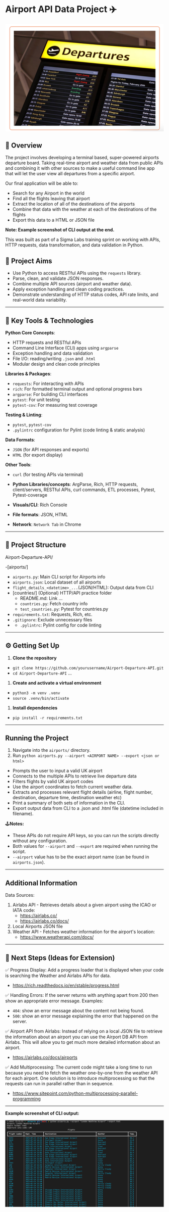 # Airport API Data Project ✈️

![alt text](image.png)

## 🧾 Overview

The project involves developing a terminal based, super-powered airports departure board. Taking real-time airport and weather data from public APIs and combining it with other sources to make a useful command line app that will let the user view all departures from a specific airport. 

Our final application will be able to:
- Search for any Airport in the world
- Find all the flights leaving that airport
- Extract the location of all of the destinations of the airports
- Combine that data with the weather at each of the destinations of the flights
- Export this data to a HTML or JSON file

**Note: Example screenshot of CLI output at the end.**
 
This was built as part of a Sigma Labs training sprint on working with APIs, HTTP requests, data transformation, and data validation in Python.

## 🎯 Project Aims

- Use Python to access RESTful APIs using the `requests` library.
- Parse, clean, and validate JSON responses.
- Combine multiple API sources (airport and weather data).
- Apply exception handling and clean coding practices.
- Demonstrate understanding of HTTP status codes, API rate limits, and real-world data variability.

---

## 🔧 Key Tools & Technologies
**Python Core Concepts**:
- HTTP requests and RESTful APIs
- Command Line Interface (CLI) apps using `argparse`
- Exception handling and data validation
- File I/O: reading/writing `.json` and `.html`
- Modular design and clean code principles

**Libraries & Packages**:
- `requests`: For interacting with APIs
- `rich`: For formatted terminal output and optional progress bars
- `argparse`: For building CLI interfaces
- `pytest`: For unit testing
- `pytest-cov`: For measuring test coverage

**Testing & Linting**:
- `pytest`, `pytest-cov`
- `.pylintrc` configuration for Pylint (code linting & static analysis)

**Data Formats**:
- `JSON` (for API responses and exports)
- `HTML` (for export display)

**Other Tools**:
- `curl` (for testing APIs via terminal)



- **Python Libraries/concepts**: ArgParse, Rich, HTTP requests, client/servers, RESTful APIs, curl commands, ETL processes, Pytest, Pytest-coverage
- **Visuals/CLI**: Rich Console 
- **File formats**: JSON, HTML
- **Network**: `Network Tab` in Chrome

---

## 📁 Project Structure

Airport-Departure-API/

-[airports/]
   - `airports.py`: Main CLI script for Airports info
   - `airports.json`: Local dataset of all airports
   - `flight_details_<datetime>_...`(JSON/HTML): Output data from CLI
- [countries/] (Optional) HTTP/API practice folder
   - README.md: Link ...
   - `countries.py`: Fetch country info
   - `test_countries.py`: Pytest for countries.py
- `requirements.txt`: Requests, Rich, etc.
- `.gitignore`: Exclude unnecessary files
- - `.pylintrc`: Pylint config for code linting

---

## ⚙️ Getting Set Up

1. **Clone the repository**
- `git clone https://github.com/yourusername/Airport-Departure-API.git`
- `cd Airport-Departure-API`
  ...

1. **Create and activate a virtual environment**
- `python3 -m venv .venv`
- `source .venv/bin/activate`

1. **Install dependencies**
- `pip install -r requirements.txt`

---

## Running the Project

1. Navigate into the `airports/` directory. 
2. Run `python airports.py --airport <AIRPORT NAME> --export <json or html>`

- Prompts the user to input a valid UK airport 
- Connects to the multiple APIs to retrieve live departure data
- Filters flights by valid UK airport codes
- Use the airport coordinates to fetch current weather data.
- Extracts and processes relevant flight details (airline, flight number, destination, departure time, destination weather etc)
- Print a summary of both sets of information in the CLI.
- Export output data from CLI to a .json and .html file (datetime included in filename).

🕹️**Notes:** 
- These APIs do not require API keys, so you can run the scripts directly without any configuration.
- Both values for `--airport` and `--export` are required when running the script.
- `--airport` value has to be the exact airport name (can be found in `airports.json`).

---

## Additional Information

Data Sources:

1. Airlabs API - Retrieves details about a given airport using the ICAO or IATA code:
   - https://airlabs.co/
   - https://airlabs.co/docs/
2. Local Airports JSON file
3. Weather API - Fetches weather information for the airport's location:
   - https://www.weatherapi.com/docs/
  

---

## 🚀 Next Steps (Ideas for Extension)
✅ Progress Display: Add a progress loader that is displayed when your code is searching the Weather and Airlabs APIs for data. 
- https://rich.readthedocs.io/en/stable/progress.html

✅ Handling Errors: If the server returns with anything apart from 200 then show an appropriate error message. 
Examples: 
- `404`: show an error message about the content not being found. 
- `500`: show an error message explaining the error that happened on the server.

✅ Airport API from Airlabs​: Instead of relying on a local JSON file to retrieve the information about an airport you can use the Airport DB API from Airlabs. This will allow you to get much more detailed information about an airport.
- https://airlabs.co/docs/airports
  
✅ Add Multiprocessing​: The current code might take a long time to run because you need to fetch the weather one-by-one from the weather API for each airport. One solution is to introduce multiprocessing so that the requests can run in parallel rather than in sequence.
- https://www.sitepoint.com/python-multiprocessing-parallel-programming




---

**Example screenshot of CLI output:**

![alt text](image-1.png)

